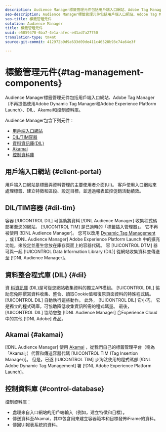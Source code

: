 ```yaml
---
description: Audience Manager標籤管理元件包括用戶端入口網站、Adobe Tag Manager（不再提倡使用Adobe Dynamic Tag Manager和Adobe Experience Platform Launch）、DIL、Akamai和控制資料庫。
seo-description: Audience Manager標籤管理元件包括用戶端入口網站、Adobe Tag Manager（不再提倡使用Adobe Dynamic Tag Manager和Adobe Experience Platform Launch）、DIL、Akamai和控制資料庫。
seo-title: 標籤管理元件
solution: Audience Manager
title: 標籤管理元件
uuid: e5059478-6ba7-4e1a-afec-e41ad7a27750
translation-type: tm+mt
source-git-commit: 412972b9d9a633d09de411c46528b93c74a64e3f

---
```



# 標籤管理元件{#tag-management-components}

Audience Manager標籤管理元件包括用戶端入口網站、Adobe Tag Manager（不再提倡使用Adobe Dynamic Tag Manager和Adobe Experience Platform Launch）、DIL、Akamai和控制資料庫。

<!-- 

c_comptag.xml

 -->

Audience Manager包含下列元件：

* [用戶端入口網站](../../reference/system-components/components-tag-management.md#client-portal)
* [DIL/TIM容器](../../reference/system-components/components-tag-management.md#dil-tim)
* [資料資訊庫(DIL)](../../reference/system-components/components-tag-management.md#dil)
* [Akamai](../../reference/system-components/components-tag-management.md#akamai)
* [控制資料庫](../../reference/system-components/components-tag-management.md#control-database)

## 用戶端入口網站 {#client-portal}

用戶端入口網站是標籤與資料管理的主要使用者介面(UI)。 客戶使用入口網站來處理標籤、建立特徵和區段、設定目標，並透過報表監控促銷活動績效。

## DIL/TIM容器 {#dil-tim}

容器 [!UICONTROL DIL] 可協助將資料 [!DNL Audience Manager] 收集程式碼部署至您的網站。 [!UICONTROL TIM] 是已過時的「標籤插入管理器」。 它不再被使用 [!DNL Audience Manager]。 您可以改用 [Dynamic Tag Management](https://docs.adobe.com/content/help/en/dtm/using/dtm-home.html) ，或 [!DNL Audience Manager] Adobe Experience Platform Launch [](https://docs.adobelaunch.com/extension-reference/web/adobe-audience-manager-extension) 中的擴充功能，來設定並產生您放在庫存頁面上的容器代碼。 容 [!UICONTROL DTM] 器可與一起 [!UICONTROL Data Information Library (DIL)] 從網站收集資料並傳送至 [!DNL Audience Manager]。

## 資料整合程式庫 (DIL) {#dil}

資 [料資訊庫](../../dil/dil-overview.md) (DIL)是可從您網站收集資料的獨立API模組。 [!UICONTROL DIL] 協助您免除撰寫資料收集、整合、讀取Cookie值和復原頁面資料的特殊程式碼。 [!UICONTROL DIL] 自動執行這些動作。 此外， [!UICONTROL DIL] 它小巧。 它是獨立的程式碼庫，可協助降低收集資訊所需的程式碼量。 最後， [!UICONTROL DIL] 協助您整 [!DNL Audience Manager] 合Experience Cloud中的其他 [!DNL Adobe] 產品。

## Akamai {#akamai}

[!DNL Audience Manager] 使用 [Akamai](https://www.akamai.com/html/about/index.html) ，從我們自己的標籤管理平台（稱為「Akamai」）代管和傳送容器代碼 [!UICONTROL TIM (Tag Insertion Manager)]。 但是，已逐 [!UICONTROL TIM] 步淘汰使用的程式碼部 [!DNL Adobe Dynamic Tag Management] 署 [!DNL Adobe Experience Platform Launch]。

## 控制資料庫 {#control-database}

控制資料庫：

* 處理來自入口網站的用戶端輸入（例如，建立特徵和目標）。
* 傳送資料至Akamai，其中包含用來建立容器範本和目標發佈iFrame的資料。
* 傳回UI報表系統的資料。

